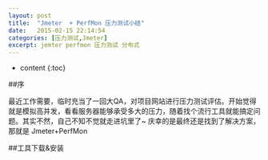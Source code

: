 ```yaml
---
layout: post
title:  "Jmeter  + PerfMon 压力测试小结"
date:   2015-02-15 22:14:54
categories: [压力测试,Jmeter]
excerpt: jemter perfmon 压力测试 分布式
---
```


* content
{:toc}

##序

最近工作需要，临时充当了一回大QA，对项目网站进行压力测试评估。开始觉得就是模拟高并发，看看服务器能够承受多大的压力，随着找个流行工具就能搞定问题。其实不然，自己不知不觉就走进坑里了~ 
庆幸的是最终还是找到了解决方案，那就是 Jmeter+PerfMon

##工具下载&安装
